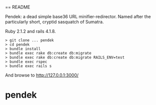 == README

Pendek: a dead simple base36 URL minifier-redirector. Named after the
particularly short, cryptid sasquatch of Sumatra.

Ruby 2.1.2 and rails 4.1.8.

```
> git clone ... pendek
> cd pendek
> bundle install
> bundle exec rake db:create db:migrate
> bundle exec rake db:create db:migrate RAILS_ENV=test
> bundle exec rspec
> bundle exec rails s
```

And browse to http://127.0.0.1:3000/

# pendek
